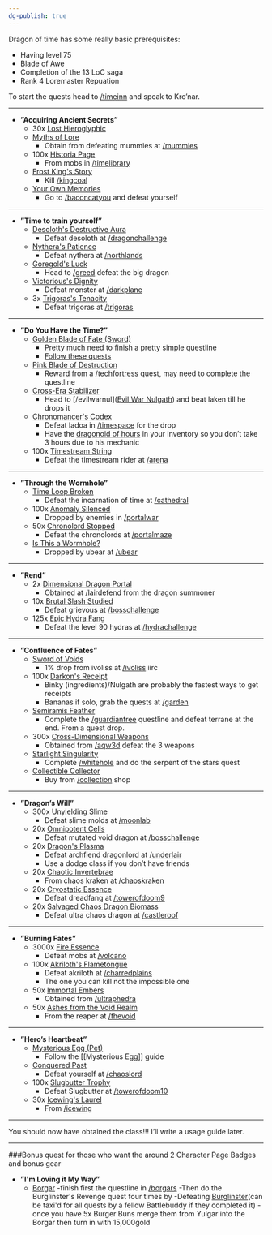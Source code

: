 ```yaml
---
dg-publish: true
---
```

Dragon of time has some really basic prerequisites:
- Having level 75
- Blade of Awe
- Completion of the 13 LoC saga
- Rank 4 Loremaster Repuation

To start the quests head to [/timeinn](http://aqwwiki.wikidot.com/inn-at-the-edge-of-time) and speak to Kro’nar.

---

- **”Acquiring Ancient Secrets”**
	- 30x [Lost Hieroglyphic](http://aqwwiki.wikidot.com/lost-hieroglyphic)
	- [Myths of Lore](http://aqwwiki.wikidot.com/myths-of-lore)
		- Obtain from defeating mummies at [/mummies](http://aqwwiki.wikidot.com/mummies)
	- 100x [Historia Page](http://aqwwiki.wikidot.com/historia-page)
		- From mobs in [/timelibrary](http://aqwwiki.wikidot.com/time-library)
	- [Frost King's Story](http://aqwwiki.wikidot.com/frost-king-s-story)
		- Kill [/kingcoal](http://aqwwiki.wikidot.com/king-coal)
	- [Your Own Memories](http://aqwwiki.wikidot.com/your-own-memories)
		- Go to [/baconcatyou](http://aqwwiki.wikidot.com/bacon-cat-you) and defeat yourself 

---

- **”Time to train yourself”**
	- [Desoloth's Destructive Aura](http://aqwwiki.wikidot.com/desoloth-s-destructive-aura)
		- Defeat desoloth at [/dragonchallenge](http://aqwwiki.wikidot.com/dragon-challenge)
	- [Nythera's Patience](http://aqwwiki.wikidot.com/nythera-s-patience)
		- Defeat nythera at [/northlands](http://aqwwiki.wikidot.com/northlands-forest)
	- [Goregold's Luck](http://aqwwiki.wikidot.com/goregold-s-luck)
		- Head to [/greed](http://aqwwiki.wikidot.com/greed) defeat the big dragon
	- [Victorious's Dignity](http://aqwwiki.wikidot.com/victorious-s-dignity)
		- Defeat monster at [/darkplane](http://aqwwiki.wikidot.com/darkplane)
	- 3x [Trigoras's Tenacity](http://aqwwiki.wikidot.com/trigoras-s-tenacity) 
		- Defeat trigoras at [/trigoras](http://aqwwiki.wikidot.com/trigoras-location)

---

- **”Do You Have the Time?”**
	- [Golden Blade of Fate (Sword)](http://aqwwiki.wikidot.com/golden-blade-of-fate-sword)
		- Pretty much need to finish a pretty simple questline
		- [Follow these quests](http://aqwwiki.wikidot.com/mysterious-stranger-s-quests#10) 
	- [Pink Blade of Destruction](http://aqwwiki.wikidot.com/pink-blade-of-destruction)
		- Reward from a [/techfortress](http://aqwwiki.wikidot.com/tech-fortress) quest, may need to complete the questline
	- [Cross-Era Stabilizer](http://aqwwiki.wikidot.com/cross-era-stabilizer)
		- Head to [/evilwarnul]([Evil War Nulgath](http://aqwwiki.wikidot.com/evil-war-nulgath)) and beat laken till he drops it
	- [Chronomancer's Codex](http://aqwwiki.wikidot.com/chronomancer-s-codex)
		- Defeat Iadoa in [/timespace](http://aqwwiki.wikidot.com/time-space) for the drop
		- Have the [dragonoid of hours](http://aqwwiki.wikidot.com/dragonoid-of-hours) in your inventory so you don’t take 3 hours due to his mechanic
	- 100x [Timestream String](http://aqwwiki.wikidot.com/timestream-string)
		- Defeat the timestream rider at [/arena](http://aqwwiki.wikidot.com/arena)

---

- **”Through the Wormhole”**
	- [Time Loop Broken](http://aqwwiki.wikidot.com/time-loop-broken)
		- Defeat the incarnation of time at [/cathedral](http://aqwwiki.wikidot.com/cathedral-of-time)
	- 100x [Anomaly Silenced](http://aqwwiki.wikidot.com/anomaly-silenced)
		- Dropped by enemies in [/portalwar](http://aqwwiki.wikidot.com/portal-war)
	- 50x [Chronolord Stopped](http://aqwwiki.wikidot.com/chronolord-stopped)
		- Defeat the chronolords at [/portalmaze](http://aqwwiki.wikidot.com/paradox-portal)
	- [Is This a Wormhole?](http://aqwwiki.wikidot.com/is-this-a-wormhole)
		- Dropped by ubear at [/ubear](http://aqwwiki.wikidot.com/ubear-location)

---

- **”Rend”**
	- 2x [Dimensional Dragon Portal](http://aqwwiki.wikidot.com/dimensional-dragon-portal)
		- Obtained at [/lairdefend](http://aqwwiki.wikidot.com/vasalkar-lair-defend-2) from the dragon summoner
	- 10x [Brutal Slash Studied](http://aqwwiki.wikidot.com/brutal-slash-studied)
		- Defeat grievous at [/bosschallenge](http://aqwwiki.wikidot.com/boss-challenge)
	- 125x [Epic Hydra Fang](http://aqwwiki.wikidot.com/epic-hydra-fang)
		- Defeat the level 90 hydras at [/hydrachallenge](http://aqwwiki.wikidot.com/hydra-challenge)

---

- **”Confluence of Fates”**
	- [Sword of Voids](http://aqwwiki.wikidot.com/sword-of-voids)
		- 1% drop from ivoliss at [/ivoliss](http://aqwwiki.wikidot.com/ivoliss-location) iirc
	- 100x [Darkon's Receipt](http://aqwwiki.wikidot.com/darkon-s-receipt)
		- Binky (ingredients)/Nulgath are probably the fastest ways to get receipts
		- Bananas if solo, grab the quests at [/garden](http://aqwwiki.wikidot.com/darkon-s-garden)
	- [Semiramis Feather](http://aqwwiki.wikidot.com/semiramis-feather)
		- Complete the [/guardiantree](http://aqwwiki.wikidot.com/guardian-tree) questline and defeat terrane at the end. From a quest drop.
	- 300x [Cross-Dimensional Weapons](http://aqwwiki.wikidot.com/cross-dimensional-weapons)
		- Obtained from [/aqw3d](http://aqwwiki.wikidot.com/3d-battleon) defeat the 3 weapons
	- [Starlight Singularity](http://aqwwiki.wikidot.com/starlight-singularity)
		- Complete [/whitehole](http://aqwwiki.wikidot.com/shifting-pyramid) and do the serpent of the stars quest
	- [Collectible Collector](http://aqwwiki.wikidot.com/collectible-collector)
		- Buy from [/collection](http://aqwwiki.wikidot.com/the-collector-location) shop

---

- **”Dragon’s Will”**
	- 300x [Unyielding Slime](http://aqwwiki.wikidot.com/unyielding-slime)
		- Defeat slime molds at [/moonlab](http://aqwwiki.wikidot.com/moonlab)
	- 20x [Omnipotent Cells](http://aqwwiki.wikidot.com/omnipotent-cells)
		- Defeat mutated void dragon at [/bosschallenge](http://aqwwiki.wikidot.com/boss-challenge)
	- 20x [Dragon's Plasma](http://aqwwiki.wikidot.com/dragon-s-plasma)
		- Defeat archfiend dragonlord at [/underlair](http://aqwwiki.wikidot.com/underlair) 
		- Use a dodge class if you don’t have friends
	- 20x [Chaotic Invertebrae](http://aqwwiki.wikidot.com/chaotic-invertebrae)
		- From chaos kraken at [/chaoskraken](http://aqwwiki.wikidot.com/chaos-kraken-location)
	- 20x [Cryostatic Essence](http://aqwwiki.wikidot.com/cryostatic-essence)
		- Defeat dreadfang at [/towerofdoom9](http://aqwwiki.wikidot.com/tower-of-doom-9)
	- 20x [Salvaged Chaos Dragon Biomass](http://aqwwiki.wikidot.com/salvaged-chaos-dragon-biomass)
		- Defeat ultra chaos dragon at [/castleroof](http://aqwwiki.wikidot.com/swordhaven-castle-roof)

---

- **”Burning Fates”**
	- 3000x [Fire Essence](http://aqwwiki.wikidot.com/fire-essence)
		- Defeat mobs at [/volcano](http://aqwwiki.wikidot.com/volcano)
	- 100x [Akriloth's Flametongue](http://aqwwiki.wikidot.com/akriloth-s-flametongue)
		- Defeat akriloth at [/charredplains](http://aqwwiki.wikidot.com/charred-plains) 
		- The one you can kill not the impossible one
	- 50x [Immortal Embers](http://aqwwiki.wikidot.com/immortal-embers)
		- Obtained from [/ultraphedra](http://aqwwiki.wikidot.com/ultra-phedra-location)
	- 50x [Ashes from the Void Realm](http://aqwwiki.wikidot.com/ashes-from-the-void-realm)
		- From the reaper at [/thevoid](http://aqwwiki.wikidot.com/the-void)

---

- **”Hero’s Heartbeat”**
	- [Mysterious Egg (Pet)](http://aqwwiki.wikidot.com/mysterious-egg-pet)
		- Follow the [[Mysterious Egg]] guide
	- [Conquered Past](http://aqwwiki.wikidot.com/conquered-past)
		- Defeat yourself at [/chaoslord](http://aqwwiki.wikidot.com/chaos-lord)
	- 100x [Slugbutter Trophy](http://aqwwiki.wikidot.com/slugbutter-trophy)
		- Defeat Slugbutter at [/towerofdoom10](http://aqwwiki.wikidot.com/tower-of-doom-10)
	- 30x [Icewing's Laurel](http://aqwwiki.wikidot.com/icewing-s-laurel)
		- From [/icewing](http://aqwwiki.wikidot.com/icewing)

---
You should now have obtained the class!!! I’ll write a usage guide later.

---

###Bonus quest for those who want the around 2 Character Page Badges and bonus gear
- **”I'm Loving it My Way”**
	- [Borgar](http://aqwwiki.wikidot.com/borgar)
		-finish first the questline in [/borgars](http://aqwwiki.wikidot.com/yulgar-s-borgars-location)
		-Then do the Burglinster's Revenge quest four times by
   		-Defeating [Burglinster](http://aqwwiki.wikidot.com/burglinster)(can be taxi'd for all quests by a fellow Battlebuddy if they completed it)
   		-once you have 5x Burger Buns merge them from Yulgar into the Borgar then turn in with 15,000gold
